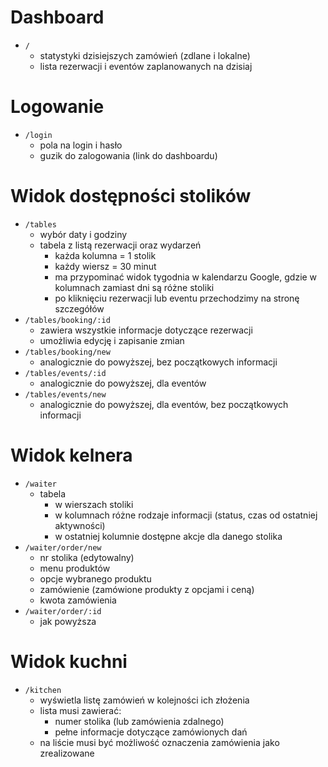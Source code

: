 # Dashboard

- `/`
  - statystyki dzisiejszych zamówień (zdlane i lokalne)
  - lista rezerwacji i eventów zaplanowanych na dzisiaj

# Logowanie

- `/login`
  - pola na login i hasło
  - guzik do zalogowania (link do dashboardu)

# Widok dostępności stolików

- `/tables`
  - wybór daty i godziny
  - tabela z listą rezerwacji oraz wydarzeń
    - każda kolumna = 1 stolik
    - każdy wiersz = 30 minut
    - ma przypominać widok tygodnia w kalendarzu Google, gdzie w kolumnach zamiast dni są różne stoliki
    - po kliknięciu rezerwacji lub eventu przechodzimy na stronę szczegółów
- `/tables/booking/:id`
  - zawiera wszystkie informacje dotyczące rezerwacji
  - umożliwia edycję i zapisanie zmian
- `/tables/booking/new`
  - analogicznie do powyższej, bez początkowych informacji
- `/tables/events/:id`
  - analogicznie do powyższej, dla eventów
- `/tables/events/new`
  - analogicznie do powyższej, dla eventów, bez początkowych informacji

# Widok kelnera

- `/waiter`
  - tabela
    - w wierszach stoliki
    - w kolumnach różne rodzaje informacji (status, czas od ostatniej aktywności)
    - w ostatniej kolumnie dostępne akcje dla danego stolika
- `/waiter/order/new`
  - nr stolika (edytowalny)
  - menu produktów
  - opcje wybranego produktu
  - zamówienie (zamówione produkty z opcjami i ceną)
  - kwota zamówienia
- `/waiter/order/:id`
  - jak powyższa

# Widok kuchni

- `/kitchen`
  - wyświetla listę zamówień w kolejności ich złożenia
  - lista musi zawierać:
    - numer stolika (lub zamówienia zdalnego)
    - pełne informacje dotyczące zamówionych dań
  - na liście musi być możliwość oznaczenia zamówienia jako zrealizowane
